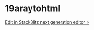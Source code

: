# 19araytohtml

[Edit in StackBlitz next generation editor ⚡️](https://stackblitz.com/~/github.com/adriankoder5/19araytohtml)